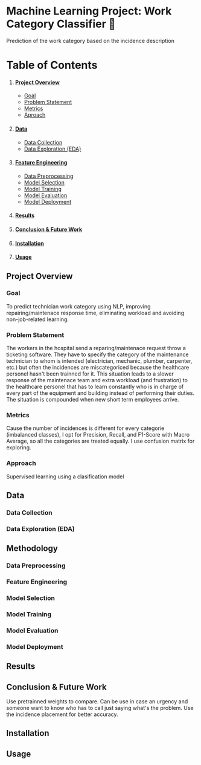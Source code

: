 # Machine Learning Project: Work Category Classifier 🚀
Prediction of the work category based on the incidence description
# Table of Contents
1. #### [Project Overview](#project-overview)
    - [Goal](#goal)
    - [Problem Statement](#problem-statement)
    - [Metrics](#metrics)
    - [Aproach](#approach)
2. #### [Data](#data-1)
    - [Data Collection](#data-collection)
    - [Data Exploration (EDA)](#data-exploration-eda)
3. #### [Feature Engineering](#feature-engineering-1)
    - [Data Preprocessing](#data-preprocessing)
    - [Model Selection](#model-selection)
    - [Model Training](#model-training)
    - [Model Evaluation](#model-evaluation)
    - [Model Deployment](#model-deployment)
4. #### [Results](#results-1)
5. #### [Conclusion & Future Work](#conclusion--future-work-1)
6. #### [Installation](#installation-1)
7. #### [Usage](#usage-1)


## Project Overview
### Goal
To predict technician work category using NLP, improving repairing/maintenace response time, eliminating workload and avoiding non-job-related learning.
### Problem Statement
The workers in the hospital send a reparing/maintenace request throw a ticketing software. They have to specify the category of the maintenance technician to whom is intended (electrician, mechanic, plumber, carpenter, etc.) but often the incidences are miscategoriced because the healthcare personel hasn't been trainned for it. This situation leads to a slower response of the maintenace team and extra workload (and frustration) to the healthcare personel that has to learn constantly who is in charge of every part of the equipment and building instead of performing their duties. The situation is compounded when new short term employees arrive.
### Metrics
Cause the number of incidences is different for every categorie (imbalanced classes), I opt for Precision, Recall, and F1-Score with Macro Average, so all the categories are treated equally. I use confusion matrix for exploring.

### Approach
Supervised learning using a clasification model

## Data

### Data Collection

### Data Exploration (EDA)

## Methodology

### Data Preprocessing

### Feature Engineering

### Model Selection

### Model Training

### Model Evaluation

### Model Deployment

## Results

## Conclusion & Future Work
Use pretrainned weights to compare.
Can be use in case an urgency and someone want to know who has to call just saying what's the problem. Use the incidence placement for better accuracy.

## Installation

## Usage